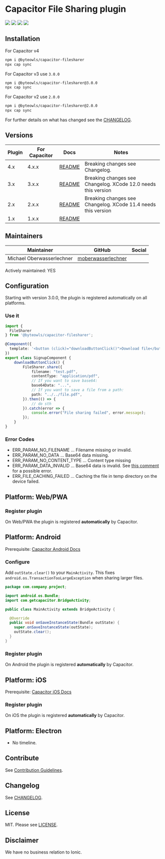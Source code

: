 # Capacitor File Sharing plugin

<a href="https://github.com/moberwasserlechner/capacitor-filesharer/actions?query=workflow%3ACI"><img src="https://img.shields.io/github/actions/workflow/status/moberwasserlechner/capacitor-filesharer/ci.yml?style=flat-square" /></a>
<a href="https://www.npmjs.com/package/@byteowls/capacitor-filesharer"><img src="https://img.shields.io/npm/dw/@byteowls/capacitor-filesharer?style=flat-square" /></a>
<a href="https://www.npmjs.com/package/@byteowls/capacitor-filesharer"><img src="https://img.shields.io/npm/v/@byteowls/capacitor-filesharer?style=flat-square" /></a>
<a href="https://www.npmjs.com/package/@byteowls/capacitor-filesharer"><img src="https://img.shields.io/npm/l/@byteowls/capacitor-filesharer?style=flat-square" /></a>

## Installation

For Capacitor v4
```bash
npm i @byteowls/capacitor-filesharer
npx cap sync
```

For Capacitor v3 use `3.0.0`
```bash
npm i @byteowls/capacitor-filesharer@3.0.0
npx cap sync
```
For Capacitor v2 use `2.0.0`
```bash
npm i @byteowls/capacitor-filesharer@2.0.0
npx cap sync
```

For further details on what has changed see the [CHANGELOG](https://github.com/moberwasserlechner/capacitor-filesharer/blob/main/CHANGELOG.md).

## Versions

| Plugin | For Capacitor | Docs                                                                                      | Notes                          |
|--------|---------------|-------------------------------------------------------------------------------------------|--------------------------------|
| 4.x    | 4.x.x         | [README](./README.md)                                                                     | Breaking changes see Changelog. |
| 3.x    | 3.x.x         | [README](https://github.com/moberwasserlechner/capacitor-filesharer/blob/3.0.0/README.md) | Breaking changes see Changelog. XCode 12.0 needs this version |
| 2.x    | 2.x.x         | [README](https://github.com/moberwasserlechner/capacitor-filesharer/blob/2.0.0/README.md) | Breaking changes see Changelog. XCode 11.4 needs this version |
| 1.x    | 1.x.x         | [README](https://github.com/moberwasserlechner/capacitor-filesharer/blob/1.0.0/README.md)        |                                |

## Maintainers

| Maintainer | GitHub | Social |
| -----------| -------| -------|
| Michael Oberwasserlechner | [moberwasserlechner](https://github.com/moberwasserlechner) |  |

Actively maintained: YES

## Configuration

Starting with version 3.0.0, the plugin is registered automatically on all platforms.

### Use it

```typescript
import {
  FileSharer
} from '@byteowls/capacitor-filesharer';

@Component({
  template: '<button (click)="downloadButtonClick()">Download file</button>'
})
export class SignupComponent {
    downloadButtonClick() {
        FileSharer.share({
            filename: "test.pdf",
            contentType: "application/pdf",
            // If you want to save base64:
            base64Data: "...",
            // If you want to save a file from a path:
            path: "../../file.pdf",
        }).then(() => {
            // do sth
        }).catch(error => {
            console.error("File sharing failed", error.message);
        });
    }
}
```

### Error Codes

* ERR_PARAM_NO_FILENAME ... Filename missing or invalid.
* ERR_PARAM_NO_DATA ... Base64 data missing.
* ERR_PARAM_NO_CONTENT_TYPE ... Content type missing
* ERR_PARAM_DATA_INVALID ... Base64 data is invalid. See [this comment](https://github.com/moberwasserlechner/capacitor-filesharer/issues/5#issuecomment-502070959) for a possible error.
* ERR_FILE_CACHING_FAILED ... Caching the file in temp directory on the device failed.

## Platform: Web/PWA

### Register plugin
On Web/PWA the plugin is registered **automatically** by Capacitor.

## Platform: Android

Prerequisite: [Capacitor Android Docs](https://capacitor.ionicframework.com/docs/android/configuration)

### Configure

Add `outState.clear()` to your `MainActivity`. This fixes `android.os.TransactionTooLargeException` when sharing larger files.

```java
package com.company.project;

import android.os.Bundle;
import com.getcapacitor.BridgeActivity;

public class MainActivity extends BridgeActivity {

  @Override
  public void onSaveInstanceState(Bundle outState) {
    super.onSaveInstanceState(outState);
    outState.clear();
  }
}
```

### Register plugin
On Android the plugin is registered **automatically** by Capacitor.

## Platform: iOS
Prerequisite: [Capacitor iOS Docs](https://capacitor.ionicframework.com/docs/ios/configuration)

### Register plugin
On iOS the plugin is registered **automatically** by Capacitor.

## Platform: Electron

- No timeline.

## Contribute

See [Contribution Guidelines](https://github.com/moberwasserlechner/capacitor-filesharer/blob/main/.github/CONTRIBUTING.md).

## Changelog
See [CHANGELOG](https://github.com/moberwasserlechner/capacitor-filesharer/blob/main/CHANGELOG.md).

## License

MIT. Please see [LICENSE](https://github.com/moberwasserlechner/capacitor-filesharer/blob/main/LICENSE).

## Disclaimer

We have no business relation to Ionic.
